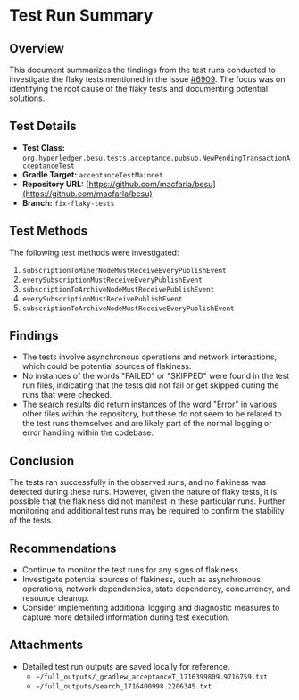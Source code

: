 # Test Run Summary

## Overview
This document summarizes the findings from the test runs conducted to investigate the flaky tests mentioned in the issue [#6909](https://github.com/hyperledger/besu/issues/6909). The focus was on identifying the root cause of the flaky tests and documenting potential solutions.

## Test Details
- **Test Class:** `org.hyperledger.besu.tests.acceptance.pubsub.NewPendingTransactionAcceptanceTest`
- **Gradle Target:** `acceptanceTestMainnet`
- **Repository URL:** [https://github.com/macfarla/besu](https://github.com/macfarla/besu)
- **Branch:** `fix-flaky-tests`

## Test Methods
The following test methods were investigated:
1. `subscriptionToMinerNodeMustReceiveEveryPublishEvent`
2. `everySubscriptionMustReceiveEveryPublishEvent`
3. `subscriptionToArchiveNodeMustReceivePublishEvent`
4. `everySubscriptionMustReceivePublishEvent`
5. `subscriptionToArchiveNodeMustReceiveEveryPublishEvent`

## Findings
- The tests involve asynchronous operations and network interactions, which could be potential sources of flakiness.
- No instances of the words "FAILED" or "SKIPPED" were found in the test run files, indicating that the tests did not fail or get skipped during the runs that were checked.
- The search results did return instances of the word "Error" in various other files within the repository, but these do not seem to be related to the test runs themselves and are likely part of the normal logging or error handling within the codebase.

## Conclusion
The tests ran successfully in the observed runs, and no flakiness was detected during these runs. However, given the nature of flaky tests, it is possible that the flakiness did not manifest in these particular runs. Further monitoring and additional test runs may be required to confirm the stability of the tests.

## Recommendations
- Continue to monitor the test runs for any signs of flakiness.
- Investigate potential sources of flakiness, such as asynchronous operations, network dependencies, state dependency, concurrency, and resource cleanup.
- Consider implementing additional logging and diagnostic measures to capture more detailed information during test execution.

## Attachments
- Detailed test run outputs are saved locally for reference.
  - `~/full_outputs/_gradlew_acceptanceT_1716399809.9716759.txt`
  - `~/full_outputs/search_1716400998.2206345.txt`
